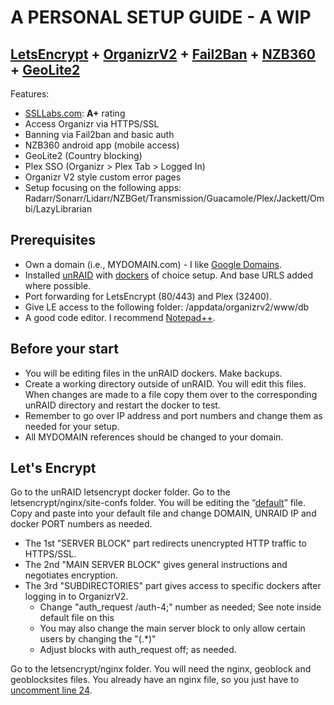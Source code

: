 # A PERSONAL SETUP GUIDE - A WIP

## [LetsEncrypt](https://github.com/linuxserver/docker-letsencrypt) + [OrganizrV2](https://github.com/causefx/Organizr) + [Fail2Ban](https://github.com/fail2ban/fail2ban) + [NZB360](https://nzb360.com/) + [GeoLite2](https://dev.maxmind.com/geoip/geoip2/geolite2/)
Features:
 - [SSLLabs.com](https://www.ssllabs.com/): **A+** rating
 - Access Organizr via HTTPS/SSL
 - Banning via Fail2ban and basic auth
 - NZB360 android app (mobile access)
 - GeoLite2 (Country blocking)
 - Plex SSO (Organizr > Plex Tab > Logged In)
 - Organizr V2 style custom error pages
 - Setup focusing on the following apps: Radarr/Sonarr/Lidarr/NZBGet/Transmission/Guacamole/Plex/Jackett/Ombi/LazyLibrarian

## Prerequisites
 - Own a domain (i.e., MYDOMAIN.com) - I like [Google Domains](https://domains.google/).
 - Installed [unRAID](https://unraid.net/) with [dockers](https://forums.unraid.net/topic/38582-plug-in-community-applications/) of choice setup. And base URLS added where possible.
 - Port forwarding for LetsEncrypt (80/443) and Plex (32400).
 - Give LE access to the following folder: /appdata/organizrv2/www/db
 - A good code editor. I recommend [Notepad++](https://notepad-plus-plus.org/).

## Before your start
 - You will be editing files in the unRAID dockers. Make backups.
 - Create a working directory outside of unRAID. You will edit this files. When changes are made to a file copy them over to the corresponding unRAID directory and restart the docker to test.
 - Remember to go over IP address and port numbers and change them as needed for your setup.
 - All MYDOMAIN references should be changed to your domain.

## Let's Encrypt
Go to the unRAID letsencrypt docker folder. Go to the letsencrypt/nginx/site-confs folder. You will be editing the “[default](https://github.com/aircave/OrganizrV2-aircave-SAMPLE/tree/master/unraid-dockers/letsencrypt/nginx/site-confs)” file. Copy and paste into your default file and change DOMAIN, UNRAID IP and docker PORT numbers as needed.

 - The 1st "SERVER BLOCK" part redirects unencrypted HTTP traffic to HTTPS/SSL.
 - The 2nd "MAIN SERVER BLOCK" gives general instructions and negotiates encryption.
 - The 3rd "SUBDIRECTORIES" part gives access to specific dockers after logging in to OrganizrV2.
	 - Change "auth_request /auth-4;" number as needed; See note inside default file on this
	 - You may also change the main server block to only allow certain users by changing the "(.*)"
	 - Adjust blocks with auth_request off; as needed.
  
Go to the letsencrypt/nginx folder. You will need the nginx, geoblock and geoblocksites files.
You already have an nginx file, so you just have to [uncomment line 24](https://github.com/aircave/OrganizrV2-aircave-SAMPLE/blob/master/unraid-dockers/letsencrypt/nginx/nginx.conf). 

